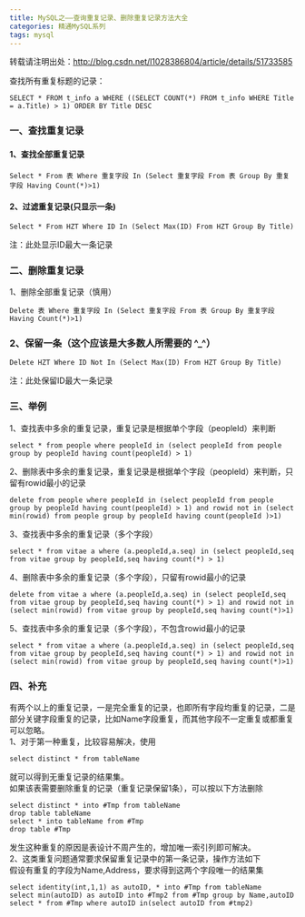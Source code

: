 ```yaml
---
title: MySQL之——查询重复记录、删除重复记录方法大全
categories: 精通MySQL系列
tags: mysql
---
```

转载请注明出处：http://blog.csdn.net/l1028386804/article/details/51733585  

查找所有重复标题的记录：

    
    
    SELECT * FROM t_info a WHERE ((SELECT COUNT(*) FROM t_info WHERE Title = a.Title) > 1) ORDER BY Title DESC

### 一、查找重复记录

#### 1、查找全部重复记录

    
    
    Select * From 表 Where 重复字段 In (Select 重复字段 From 表 Group By 重复字段 Having Count(*)>1)

#### 2、过滤重复记录(只显示一条)

    
    
    Select * From HZT Where ID In (Select Max(ID) From HZT Group By Title)

注：此处显示ID最大一条记录  

### 二、删除重复记录

1、删除全部重复记录（慎用）

    
    
    Delete 表 Where 重复字段 In (Select 重复字段 From 表 Group By 重复字段 Having Count(*)>1)

### 2、保留一条（这个应该是大多数人所需要的 ^_^）

    
    
    Delete HZT Where ID Not In (Select Max(ID) From HZT Group By Title)

注：此处保留ID最大一条记录  

### 三、举例

1、查找表中多余的重复记录，重复记录是根据单个字段（peopleId）来判断  

    
    
    select * from people where peopleId in (select peopleId from people group by peopleId having count(peopleId) > 1)

2、删除表中多余的重复记录，重复记录是根据单个字段（peopleId）来判断，只留有rowid最小的记录  

    
    
    delete from people where peopleId in (select peopleId from people group by peopleId having count(peopleId) > 1) and rowid not in (select min(rowid) from people group by peopleId having count(peopleId )>1)

3、查找表中多余的重复记录（多个字段）  

    
    
    select * from vitae a where (a.peopleId,a.seq) in (select peopleId,seq from vitae group by peopleId,seq having count(*) > 1)

4、删除表中多余的重复记录（多个字段），只留有rowid最小的记录

    
    
    delete from vitae a where (a.peopleId,a.seq) in (select peopleId,seq from vitae group by peopleId,seq having count(*) > 1) and rowid not in (select min(rowid) from vitae group by peopleId,seq having count(*)>1)

5、查找表中多余的重复记录（多个字段），不包含rowid最小的记录

    
    
    select * from vitae a where (a.peopleId,a.seq) in (select peopleId,seq from vitae group by peopleId,seq having count(*) > 1) and rowid not in (select min(rowid) from vitae group by peopleId,seq having count(*)>1)

### 四、补充

有两个以上的重复记录，一是完全重复的记录，也即所有字段均重复的记录，二是部分关键字段重复的记录，比如Name字段重复，而其他字段不一定重复或都重复可以忽略。  
1、对于第一种重复，比较容易解决，使用

    
    
    select distinct * from tableName

就可以得到无重复记录的结果集。  
如果该表需要删除重复的记录（重复记录保留1条），可以按以下方法删除  

    
    
    select distinct * into #Tmp from tableName
    drop table tableName
    select * into tableName from #Tmp
    drop table #Tmp

发生这种重复的原因是表设计不周产生的，增加唯一索引列即可解决。  
2、这类重复问题通常要求保留重复记录中的第一条记录，操作方法如下  
假设有重复的字段为Name,Address，要求得到这两个字段唯一的结果集  

    
    
    select identity(int,1,1) as autoID, * into #Tmp from tableName
    select min(autoID) as autoID into #Tmp2 from #Tmp group by Name,autoID
    select * from #Tmp where autoID in(select autoID from #tmp2)

  

